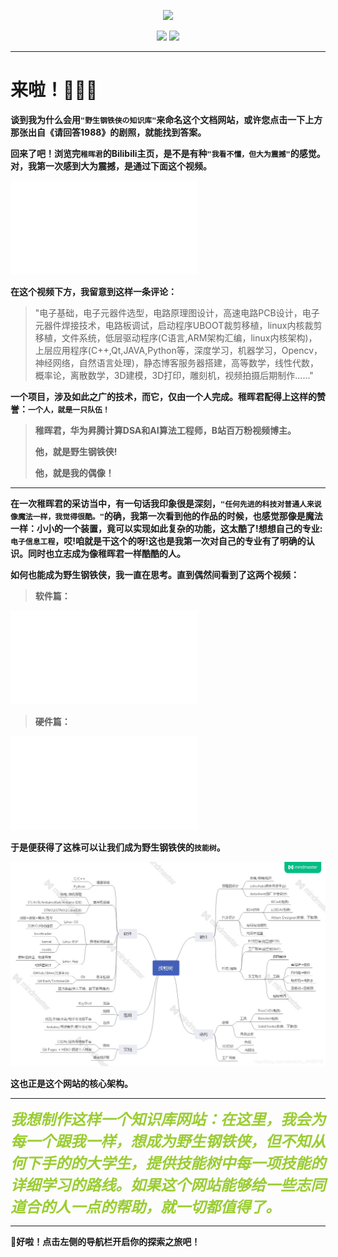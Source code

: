 <p align="center">
    <a href="https://space.bilibili.com/20259914" target="_blank">
        <img src="https://happymrli.github.io/2022/02/27/%E5%85%AC%E5%91%8A/QQ%E5%9B%BE%E7%89%8720220227102323.png" width=""/>
    </a>
</p>


<p align="center">
  <a href="https://github.com/happymrli/My-storehouse-of-knowledge" target="_blank"><img src="https://img.shields.io/badge/Github-happymrli-red.svg"></a>
  <a href="https://gitee.com/redamancy785/My-storehouse-of-knowledge.git" target="_blank">
    <img src="https://img.shields.io/badge/Gitee-Redamancy785-green.svg"></a>
  </a>
</p>



---
# **来啦**！🎉🎉🎉

**谈到我为什么会用`"野生钢铁侠の知识库"`来命名这个文档网站，或许您点击一下上方那张出自《请回答1988》的剧照，就能找到答案。**

**回来了吧！浏览完`稚晖君`的Bilibili主页，是不是有种`"我看不懂，但大为震撼"`的感觉。对，我第一次感到大为震撼，是通过下面这个视频。**

<iframe src="//player.bilibili.com/player.html?aid=96244032&bvid=BV1jE41137eu&cid=164144278&page=1" scrolling="no" border="0" frameborder="no" framespacing="0" allowfullscreen="true"> </iframe>

**在这个视频下方，我留意到这样一条评论：**

> "电子基础，电子元器件选型，电路原理图设计，高速电路PCB设计，电子元器件焊接技术，电路板调试，启动程序UBOOT裁剪移植，linux内核裁剪移植，文件系统，低层驱动程序(C语言,ARM架构汇编，linux内核架构)，上层应用程序(C++,Qt,JAVA,Python等，深度学习，机器学习，Opencv，神经网络，自然语言处理)，静态博客服务器搭建，高等数学，线性代数，概率论，离散数学，3D建模，3D打印，雕刻机，视频拍摄后期制作......"

**一个项目，涉及如此之广的技术，而它，仅由一个人完成。稚晖君配得上这样的赞誉：`一个人，就是一只队伍！`**

> **稚晖君，华为昇腾计算DSA和AI算法工程师，B站百万粉视频博主。**
>
> **他，就是野生钢铁侠!**
>
> **他，就是我的偶像！**

------

**在一次稚晖君的采访当中，有一句话我印象很是深刻，`"任何先进的科技对普通人来说像魔法一样，我觉得很酷。"`的确，我第一次看到他的作品的时候，也感觉那像是魔法一样：小小的一个装置，竟可以实现如此复杂的功能，这太酷了!想想自己的专业:`电子信息工程`，哎!咱就是干这个的呀!这也是我第一次对自己的专业有了明确的认识。同时也立志成为像稚晖君一样酷酷的人。**

**如何也能成为野生钢铁侠，我一直在思考。直到偶然间看到了这两个视频：**

> **软件篇：**

<iframe src="//player.bilibili.com/player.html?aid=91299923&bvid=BV1F7411u71s&cid=155884314&page=1" scrolling="no" border="0" frameborder="no" framespacing="0" allowfullscreen="true"> </iframe>

> **硬件篇：**

<iframe src="//player.bilibili.com/player.html?aid=73533882&bvid=BV19E411a7Sf&cid=125772471&page=1" scrolling="no" border="0" frameborder="no" framespacing="0" allowfullscreen="true"> </iframe>

**于是便获得了这株可以让我们成为野生钢铁侠的`技能树`。**

![](Picture/QQ图片20220307164759.jpg)



**这也正是这个网站的核心架构。**

------

***<font color="YellowGreen" size=5 face="黑体">我想制作这样一个知识库网站：在这里，我会为每一个跟我一样，想成为野生钢铁侠，但不知从何下手的的大学生，提供技能树中每一项技能的详细学习的路线。如果这个网站能够给一些志同道合的人一点的帮助，就一切都值得了。</font>***


---

🚩**好啦！点击左侧的导航栏开启你的探索之旅吧！**

